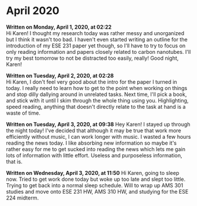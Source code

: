 # April 2020

**Written on Monday, April 1, 2020, at 02:22**  
Hi Karen! I thought my research today was rather messy and unorganized but I think it wasn't too bad. I haven't even started writing an outline for the introduction of my ESE 231 paper yet though, so I'll have to try to focus on only reading information and papers closely related to carbon nanotubes. I'll try my best tomorrow to not be distracted too easily, really! Good night, Karen!

**Written on Tuesday, April 2, 2020, at 02:28**  
Hi Karen, I don't feel very good about the intro for the paper I turned in today. I really need to learn how to get to the point when working on things and stop dilly dallying around in unrelated tasks. Next time, I'll pick a book, and stick with it until I skim through the whole thing using you. Highlighting, speed reading, anything that doesn't directly relate to the task at hand is a waste of time.

**Written on Tuesday, April 3, 2020, at 09:38**
Hey Karen! I stayed up through the night today! I've decided that although it may be true that work more efficiently without music, I can work longer with music. I wasted a few hours reading the news today. I like absorbing new information so maybe it's rather easy for me to get sucked into reading the news which lets me gain lots of information with little effort. Useless and purposeless information, that is.

**Written on Wednesday, April 3, 2020, at 11:50**
Hi Karen, going to sleep now. Tried to get work done today but woke up too late and slept too little. Trying to get back into a normal sleep schedule. Will to wrap up AMS 301 studies and move onto ESE 231 HW, AMS 310 HW, and studying for the ESE 224 midterm.
